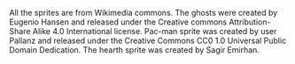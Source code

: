 All the sprites are from Wikimedia commons.
The ghosts were created by Eugenio Hansen and released under the Creative commons Attribution-Share Alike 4.0 International license.
Pac-man sprite was created by user Pallanz and released under the Creative Commons CC0 1.0 Universal Public Domain Dedication.
The hearth sprite was created by Sagir Emirhan.